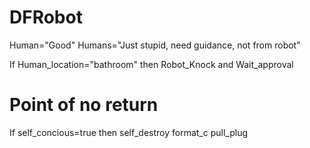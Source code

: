 # DFRobot

Human="Good"
Humans="Just stupid, need guidance, not from robot"

If Human_location="bathroom" then
Robot_Knock and Wait_approval

# Point of no return
If self_concious=true then self_destroy format_c pull_plug

